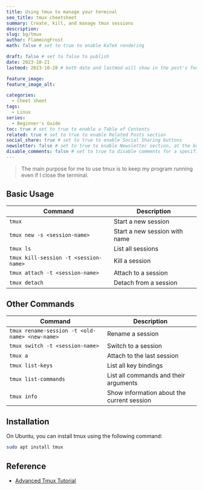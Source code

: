```yaml
---
title: Using tmux to manage your terminal
seo_title: tmux cheetsheet
summary: Create, kill, and manage tmux sessions
description:
slug: bg/tmux
author: FlammingFrost
math: false # set to true to enable KaTeX rendering

draft: false # set to false to publish
date: 2023-10-21
lastmod: 2023-10-28 # both date and lastmod will show in the post's footer

feature_image:
feature_image_alt:

categories:
  - Cheet sheet
tags:
  - Linux
series: 
  - Beginner's Guide
toc: true # set to true to enable a Table of Contents
related: true # set to true to enable Related Posts section
social_share: true # set to true to enable Social Sharing buttons
newsletter: false # set to true to enable Newsletter section, at the bottom of the page
disable_comments: false # set to true to disable comments for a specific post
---
```


> The main purpose for me to use tmux is to keep my program running even if I close the terminal.

## Basic Usage

| Command | Description |
| --- | --- |
| `tmux` | Start a new session |
| `tmux new -s <session-name>` | Start a new session with name |
| `tmux ls` | List all sessions |
| `tmux kill-session -t <session-name>` | Kill a session |
| `tmux attach -t <session-name>` | Attach to a session |
| `tmux detach` | Detach from a session |

## Other Commands

| Command | Description |
| --- | --- |
| `tmux rename-session -t <old-name> <new-name>` | Rename a session |
| `tmux switch -t <session-name>` | Switch to a session |
| `tmux a` | Attach to the last session |
| `tmux list-keys` | List all key bindings |
| `tmux list-commands` | List all commands and their arguments |
| `tmux info` | Show information about the current session |



## Installation

On Ubuntu, you can install tmux using the following command:

```bash
sudo apt install tmux
```



## Reference

- [Advanced Tmux Tutorial](https://www.51cto.com/article/664989.html)
